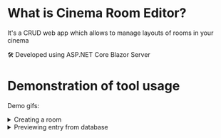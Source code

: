 # What is Cinema Room Editor?
It's a CRUD web app which allows to manage layouts of rooms in your cinema

🛠 Developed using ASP.NET Core Blazor Server
# Demonstration of tool usage
 Demo gifs: <details>
           <summary>Creating a room</summary>
           ![Editor usage demonstration](CinemaRoomEditor/wwwroot/gif/usage_demo.gif)
         </details>
 	<details>
           <summary>Previewing entry from database</summary>
           ![Previewing entry from database](CinemaRoomEditor/wwwroot/gif/database_demo.gif)
         </details>

